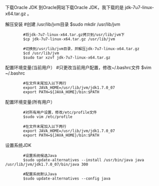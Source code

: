 下载Oracle JDK
            到Oracle网站下载Oracle JDK，我下载的是 jdk-7u7-linux-x64.tar.gz 。

解压安装
            #创建 /usr/lib/jvm目录
            $sudo mkdir /usr/lib/jvm

            #将jdk-7u7-linux-x64.tar.gz拷贝到/usr/lib/jvm下
            $cp jdk-7u7-linux-x64.tar.gz /usr/lib/jvm

            #切换到/usr/lib/jvm目录，并解压jdk-7u7-linux-x64.tar.gz
            $cd /usr/lib/jvm
            $sudo tar xzvf jdk-7u7-linux-x64.tar.gz

配置环境变量(当前用户）
            #只更改当前用户配置，修改~/.bashrc文件
            $vim ~/.bashrc

            #在文件末尾加入以下两行
            export JAVA_HOME=/usr/lib/jvm/jdk1.7.0_07
            export PATH=${JAVA_HOME}/bin:$PATH

配置环境变量(所有用户）

            #对所有用户设置，修改/etc/profile文件
            $sudo vim /etc/profile

            #在文件末尾加入以下两行
            export JAVA_HOME=/usr/lib/jvm/jdk1.7.0_07
            export PATH=${JAVA_HOME}/bin:$PATH

设置系统JDK

            #设置系统候选Java
            $sudo update-alternatives --install /usr/bin/java java /usr/lib/jvm/jdk1.7.0_07/bin/java 300

            #配置系统默认Java
            $sudo update-alternatives --config java
